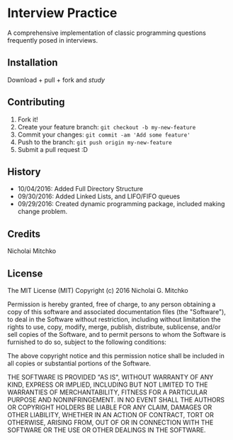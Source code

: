# Interview Practice
A comprehensive implementation of classic programming questions frequently posed in interviews.
## Installation
Download + pull + fork and *study*
## Contributing
1. Fork it!
2. Create your feature branch: `git checkout -b my-new-feature`
3. Commit your changes: `git commit -am 'Add some feature'`
4. Push to the branch: `git push origin my-new-feature`
5. Submit a pull request :D

## History
* 10/04/2016: Added Full Directory Structure
* 09/30/2016: Added Linked Lists, and LIFO/FIFO queues
* 09/29/2016: Created dynamic programming package, included making change problem.
## Credits
Nicholai Mitchko

## License

The MIT License (MIT)
Copyright (c) 2016 Nicholai G. Mitchko

Permission is hereby granted, free of charge, to any person obtaining a copy of this software and associated documentation files (the "Software"), to deal in the Software without restriction, including without limitation the rights to use, copy, modify, merge, publish, distribute, sublicense, and/or sell copies of the Software, and to permit persons to whom the Software is furnished to do so, subject to the following conditions:

The above copyright notice and this permission notice shall be included in all copies or substantial portions of the Software.

THE SOFTWARE IS PROVIDED "AS IS", WITHOUT WARRANTY OF ANY KIND, EXPRESS OR IMPLIED, INCLUDING BUT NOT LIMITED TO THE WARRANTIES OF MERCHANTABILITY, FITNESS FOR A PARTICULAR PURPOSE AND NONINFRINGEMENT. IN NO EVENT SHALL THE AUTHORS OR COPYRIGHT HOLDERS BE LIABLE FOR ANY CLAIM, DAMAGES OR OTHER LIABILITY, WHETHER IN AN ACTION OF CONTRACT, TORT OR OTHERWISE, ARISING FROM, OUT OF OR IN CONNECTION WITH THE SOFTWARE OR THE USE OR OTHER DEALINGS IN THE SOFTWARE.